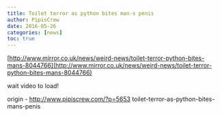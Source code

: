 ```yaml
---
title: Toilet terror as python bites man-s penis
author: PipisCrew
date: 2016-05-26
categories: [news]
toc: true
---
```


[http://www.mirror.co.uk/news/weird-news/toilet-terror-python-bites-mans-8044766](http://www.mirror.co.uk/news/weird-news/toilet-terror-python-bites-mans-8044766)

wait video to load!

origin - http://www.pipiscrew.com/?p=5653 toilet-terror-as-python-bites-mans-penis